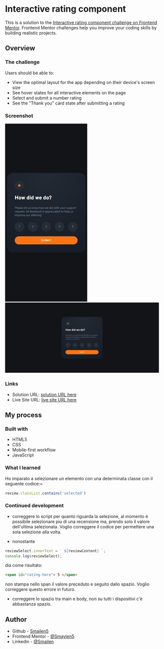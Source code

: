 # Interactive rating component

This is a solution to the [Interactive rating component challenge on Frontend Mentor](https://www.frontendmentor.io/challenges/interactive-rating-component-koxpeBUmI). Frontend Mentor challenges help you improve your coding skills by building realistic projects. 


## Overview

### The challenge

Users should be able to:

- View the optimal layout for the app depending on their device's screen size
- See hover states for all interactive elements on the page
- Select and submit a number rating
- See the "Thank you" card state after submitting a rating

### Screenshot

![smartphone](./images/smarphone.jpeg)
![desktop](./images/desktop.jpeg)


### Links

- Solution URL: [solution URL here](https://github.com/Smailen5/Frontend-Mentor-Challenge/tree/main/interactive-rating-component-main-main)
- Live Site URL: [live site URL here](https://smailen5.github.io/Frontend-Mentor-Challenge/interactive-rating-component-main-main/)

## My process

### Built with

- HTML5
- CSS
- Mobile-first workflow
- JavaScript


### What I learned

Ho imparato a selezionare un elemento con una determinata classe con il seguente codice:=

```js
review.classList.contains('selected')
```


### Continued development

- correggere lo script per quanto riguarda la selezione, al momento è possibile selezionare piu di una recensione ma, prendo solo il valore dell'ultima selezionata. Voglio correggere il codice per permettere una sola selezione alla volta.

- nonostante 
```js
reviewSelect.innerText = ` ${reviewContent} `;
console.log(reviewSelect);
```
dia come risultato:
```html
<span id="rating-here"> 5 </span>
```

non stampa nello span il valore preceduto e seguito dallo spazio. Voglio correggere questo errore in futuro.
- correggere lo spazio tra main e body, non su tutti i dispositivi c'è abbastanza spazio.


## Author

- Github - [Smailen5](https://github.com/Smailen5)
- Frontend Mentor - [@Smaylen5](https://www.frontendmentor.io/profile/Smailen5)
- Linkedin - [@Smailen](https://www.linkedin.com/in/smailen-vargas/)
